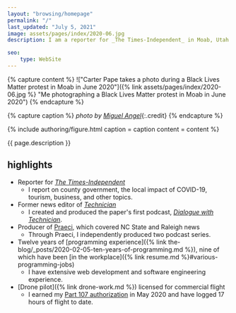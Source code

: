 ```yaml
---
layout: "browsing/homepage"
permalink: "/"
last_updated: "July 5, 2021"
image: assets/pages/index/2020-06.jpg
description: I am a reporter for _The Times-Independent_ in Moab, Utah. Previously, I studied mathematics at North Carolina State University, where I also did student journalism and software development. I grew up in Durham, North Carolina.

seo:
    type: WebSite
---
```


{% capture content %}
!["Carter Pape takes a photo during a Black Lives Matter protest in Moab in June 2020"]({% link assets/pages/index/2020-06.jpg %} "Me photographing a Black Lives Matter protest in Moab in June 2020")
{% endcapture %}

{% capture caption %}
_photo by [Miguel Angel](https://miguelangel.photography)_{:.credit}
{% endcapture %}

{% include authoring/figure.html
    caption = caption
    content = content
%}

{{ page.description }}

## highlights

* Reporter for _[The Times-Independent]_
    * I report on county government, the local impact of COVID-19, tourism, business, and other topics.
* Former news editor of _[Technician]_
    * I created and produced the paper's first podcast, _[Dialogue with Technician]_.
* Producer of [Praeci], which covered NC State and Raleigh news
    * Through Praeci, I independently produced two podcast series.
* Twelve years of [programming experience]({% link the-blog/_posts/2020-02-05-ten-years-of-programming.md %}), nine of which have been [in the workplace]({% link resume.md %}#various-programming-jobs)
    * I have extensive web development and software engineering experience.
* [Drone pilot]({% link drone-work.md %}) licensed for commercial flight
    * I earned my [Part 107 authorization](https://www.faa.gov/uas/commercial_operators/) in May 2020 and have logged 17 hours of flight to date.

[Dialogue with Technician]: https://overcast.fm/itunes1275744725/dialogue-with-technician
[Praeci]: https://praeci.com
[Technician]: https://technicianonline.com
[The Journal]: https://the-journal.com
[The Times-Independent]: https://www.moabtimes.com
